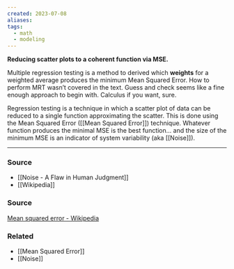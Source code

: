 ```yaml
---
created: 2023-07-08
aliases: 
tags:
  - math
  - modeling
---
```

**Reducing scatter plots to a coherent function via MSE.**

Multiple regression testing is a method to derived which **weights** for a weighted average produces the minimum Mean Squared Error. How to perform MRT wasn’t covered in the text. Guess and check seems like a fine enough approach to begin with. Calculus if you want, sure.

Regression testing is a technique in which a scatter plot of data can be reduced to a single function approximating the scatter. This is done using the Mean Squared Error ([[Mean Squared Error]]) technique. Whatever function produces the minimal MSE is the best function... and the size of the minimum MSE is an indicator of system variability (aka [[Noise]]).

---

### Source
- [[Noise - A Flaw in Human Judgment]]
- [[Wikipedia]]

### Source

[Mean squared error - Wikipedia](https://en.wikipedia.org/wiki/Mean_squared_error)

### Related
- [[Mean Squared Error]] 
- [[Noise]]